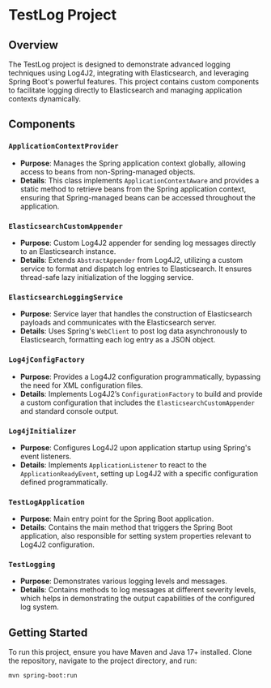 # TestLog Project

## Overview
The TestLog project is designed to demonstrate advanced logging techniques using Log4J2, integrating with Elasticsearch, and leveraging Spring Boot's powerful features. This project contains custom components to facilitate logging directly to Elasticsearch and managing application contexts dynamically.

## Components

### `ApplicationContextProvider`
- **Purpose**: Manages the Spring application context globally, allowing access to beans from non-Spring-managed objects.
- **Details**: This class implements `ApplicationContextAware` and provides a static method to retrieve beans from the Spring application context, ensuring that Spring-managed beans can be accessed throughout the application.

### `ElasticsearchCustomAppender`
- **Purpose**: Custom Log4J2 appender for sending log messages directly to an Elasticsearch instance.
- **Details**: Extends `AbstractAppender` from Log4J2, utilizing a custom service to format and dispatch log entries to Elasticsearch. It ensures thread-safe lazy initialization of the logging service.

### `ElasticsearchLoggingService`
- **Purpose**: Service layer that handles the construction of Elasticsearch payloads and communicates with the Elasticsearch server.
- **Details**: Uses Spring's `WebClient` to post log data asynchronously to Elasticsearch, formatting each log entry as a JSON object.

### `Log4jConfigFactory`
- **Purpose**: Provides a Log4J2 configuration programmatically, bypassing the need for XML configuration files.
- **Details**: Implements Log4J2’s `ConfigurationFactory` to build and provide a custom configuration that includes the `ElasticsearchCustomAppender` and standard console output.

### `Log4jInitializer`
- **Purpose**: Configures Log4J2 upon application startup using Spring's event listeners.
- **Details**: Implements `ApplicationListener` to react to the `ApplicationReadyEvent`, setting up Log4J2 with a specific configuration defined programmatically.

### `TestLogApplication`
- **Purpose**: Main entry point for the Spring Boot application.
- **Details**: Contains the main method that triggers the Spring Boot application, also responsible for setting system properties relevant to Log4J2 configuration.

### `TestLogging`
- **Purpose**: Demonstrates various logging levels and messages.
- **Details**: Contains methods to log messages at different severity levels, which helps in demonstrating the output capabilities of the configured log system.

## Getting Started
To run this project, ensure you have Maven and Java 17+ installed. Clone the repository, navigate to the project directory, and run:
```bash
mvn spring-boot:run

